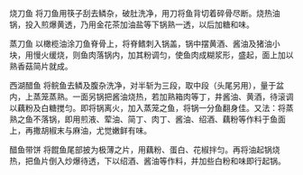 烧刀鱼 将刀鱼用筷子刮去鳞杂，破肚洗净，用刀将鱼背切着碎骨尽断。烧热油锅，投入煎爆黄透，乃用金花茶加油盐等下锅熟一透，以后加糖和味。

蒸刀鱼 以橄榄油涂刀鱼脊骨上，将脊鳍刺入锅盖，锅中摆黄酒、酱油及猪油小块，用慢火缓烧，则鱼肉落锅内，加其粉调匀，使鱼肉成糊浆形，盛起，面上加以熟香菇简片就成。

西湖醋鱼 将鲩鱼去鳞及腹杂洗净，对半斩为三段，取中段（头尾另用），量于盆内，上蒸笼蒸熟。一面另锅把酱油烧热，若加熟箱肉等丁，井酱油、黄酒，待滚调以藕粉及白糖搅匀。即将锅离火，加入蒸笼之鱼，将锅一分鱼翻身佳。又法：将蒸熟之鱼不落锅，即用煎液、荤油、简丁、肉丁、酱油、绍酒、藕粉等作料于鱼面上，再撒胡椒末与麻油，尤觉嫩鲜有味。

醋鱼带饼 将餛鱼尾部披为极薄之片，用藕粉、蛋白、花椒拌匀。再将油起锅烧热，把鱼片倒入炒爆待透，下以绍酒、酱油等作料，并加些白粉和味即行起锅。